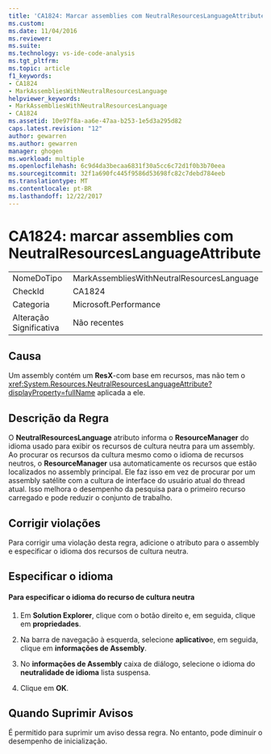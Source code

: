 ```yaml
---
title: 'CA1824: Marcar assemblies com NeutralResourcesLanguageAttribute | Microsoft Docs'
ms.custom: 
ms.date: 11/04/2016
ms.reviewer: 
ms.suite: 
ms.technology: vs-ide-code-analysis
ms.tgt_pltfrm: 
ms.topic: article
f1_keywords:
- CA1824
- MarkAssembliesWithNeutralResourcesLanguage
helpviewer_keywords:
- MarkAssembliesWithNeutralResourcesLanguage
- CA1824
ms.assetid: 10e97f8a-aa6e-47aa-b253-1e5d3a295d82
caps.latest.revision: "12"
author: gewarren
ms.author: gewarren
manager: ghogen
ms.workload: multiple
ms.openlocfilehash: 6c9d4da3becaa6831f30a5cc6c72d1f0b3b70eea
ms.sourcegitcommit: 32f1a690fc445f9586d53698fc82c7debd784eeb
ms.translationtype: MT
ms.contentlocale: pt-BR
ms.lasthandoff: 12/22/2017
---
```

# <a name="ca1824-mark-assemblies-with-neutralresourceslanguageattribute"></a>CA1824: marcar assemblies com NeutralResourcesLanguageAttribute
|||  
|-|-|  
|NomeDoTipo|MarkAssembliesWithNeutralResourcesLanguage|  
|CheckId|CA1824|  
|Categoria|Microsoft.Performance|  
|Alteração Significativa|Não recentes|  
  
## <a name="cause"></a>Causa  
 Um assembly contém um **ResX**-com base em recursos, mas não tem o <xref:System.Resources.NeutralResourcesLanguageAttribute?displayProperty=fullName> aplicada a ele.  
  
## <a name="rule-description"></a>Descrição da Regra  
 O **NeutralResourcesLanguage** atributo informa o **ResourceManager** do idioma usado para exibir os recursos de cultura neutra para um assembly. Ao procurar os recursos da cultura mesmo como o idioma de recursos neutros, o **ResourceManager** usa automaticamente os recursos que estão localizados no assembly principal. Ele faz isso em vez de procurar por um assembly satélite com a cultura de interface do usuário atual do thread atual. Isso melhora o desempenho da pesquisa para o primeiro recurso carregado e pode reduzir o conjunto de trabalho.  
  
## <a name="fixing-violations"></a>Corrigir violações  
 Para corrigir uma violação desta regra, adicione o atributo para o assembly e especificar o idioma dos recursos de cultura neutra.  
  
## <a name="specifying-the-language"></a>Especificar o idioma  
  
#### <a name="to-specify-the-language-of-the-resource-of-the-neutral-culture"></a>Para especificar o idioma do recurso de cultura neutra  
  
1.  Em **Solution Explorer**, clique com o botão direito e, em seguida, clique em **propriedades**.  
  
2.  Na barra de navegação à esquerda, selecione **aplicativo**e, em seguida, clique em **informações de Assembly**.  
  
3.  No **informações de Assembly** caixa de diálogo, selecione o idioma do **neutralidade de idioma** lista suspensa.  
  
4.  Clique em **OK**.  
  
## <a name="when-to-suppress-warnings"></a>Quando Suprimir Avisos  
 É permitido para suprimir um aviso dessa regra. No entanto, pode diminuir o desempenho de inicialização.